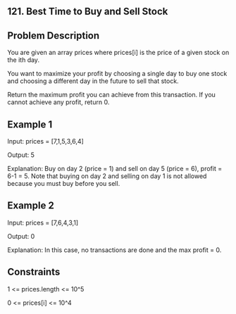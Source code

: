 ## 121. Best Time to Buy and Sell Stock
## Problem Description

You are given an array prices where prices[i] is the price of a given stock on the ith day.

You want to maximize your profit by choosing a single day to buy one stock and choosing a different day in the future to sell that stock.

Return the maximum profit you can achieve from this transaction. If you cannot achieve any profit, return 0.

## Example 1

Input: prices = [7,1,5,3,6,4]

Output: 5

Explanation: Buy on day 2 (price = 1) and sell on day 5 (price = 6), profit = 6-1 = 5.
Note that buying on day 2 and selling on day 1 is not allowed because you must buy before you sell.

## Example 2

Input: prices = [7,6,4,3,1]

Output: 0

Explanation: In this case, no transactions are done and the max profit = 0.


## Constraints

1 <= prices.length <= 10^5

0 <= prices[i] <= 10^4